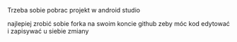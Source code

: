 Trzeba sobie pobrac projekt w android studio

najlepiej zrobić sobie forka na swoim koncie github zeby móc kod edytować i zapisywać u siebie zmiany
